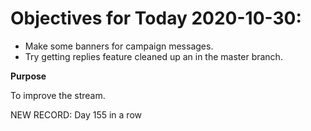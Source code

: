 # Objectives for Today 2020-10-30:

- Make some banners for campaign messages.
- Try getting replies feature cleaned up an in the master branch.

**Purpose**

To improve the stream.

NEW RECORD: Day 155 in a row
